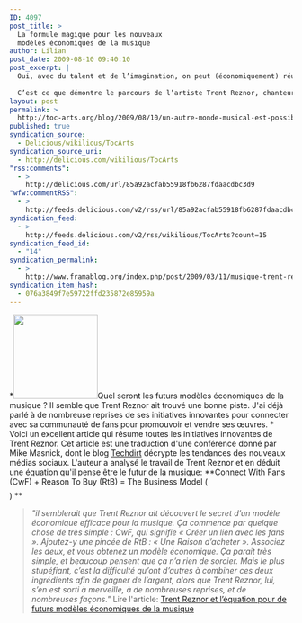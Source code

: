 ```yaml
---
ID: 4097
post_title: >
  La formule magique pour les nouveaux
  modèles économiques de la musique
author: Lilian
post_date: 2009-08-10 09:40:10
post_excerpt: |
  Oui, avec du talent et de l’imagination, on peut (économiquement) réussir dans la musique en dehors des circuits traditionnels (comprendre avant tout les Majors du disque) en utilisant à plein les extraordinaires potentialités d’Internet pour se mettre directement en relation avec son public.
  
  C’est ce que démontre le parcours de l’artiste Trent Reznor, chanteur des Nine Inch Nails, brillamment analysé ici par Mike Masnick, dont le blog décrypte les tendances des nouveaux médias sociaux.
layout: post
permalink: >
  http://toc-arts.org/blog/2009/08/10/un-autre-monde-musical-est-possible-nous-dit-trent-reznor-framablog/
published: true
syndication_source:
  - Delicious/wikilious/TocArts
syndication_source_uri:
  - http://delicious.com/wikilious/TocArts
"rss:comments":
  - >
    http://delicious.com/url/85a92acfab55918fb6287fdaacdbc3d9
"wfw:commentRSS":
  - >
    http://feeds.delicious.com/v2/rss/url/85a92acfab55918fb6287fdaacdbc3d9
syndication_feed:
  - >
    http://feeds.delicious.com/v2/rss/wikilious/TocArts?count=15
syndication_feed_id:
  - "14"
syndication_permalink:
  - >
    http://www.framablog.org/index.php/post/2009/03/11/musique-trent-reznor-exemple-de-nouveau-modele-economique
syndication_item_hash:
  - 076a3849f7e59722ffd235872e85959a
---
```

*<img class="alignleft size-thumbnail wp-image-9103" title="trent-reznor" src="http://toc-arts.org/blog/wp-content/uploads/2009/08/trent-reznor-150x150.jpeg" alt="" width="150" height="150" />Quel seront les futurs modèles économiques de la musique ? Il semble que Trent Reznor ait trouvé une bonne piste. J'ai déjà parlé à de nombreuse reprises de ses initiatives innovantes pour connecter avec sa communauté de fans pour promouvoir et vendre ses œuvres. * Voici un excellent article qui résume toutes les initiatives innovantes de Trent Reznor. Cet article est une traduction d'une conférence donné par Mike Masnick, dont le blog [Techdirt][1] décrypte les tendances des nouveaux médias sociaux. L'auteur a analysé le travail de Trent Reznor et en déduit une équation qu'il pense être le futur de la musique: **Connect With Fans (CwF) + Reason To Buy (RtB) = The Business Model ($$$$) ** 
> *"il semblerait que Trent Reznor ait découvert le secret d’un modèle économique efficace pour la musique. Ça commence par quelque chose de très simple : CwF, qui signifie « Créer un lien avec les fans ». Ajoutez-y une pincée de RtB : « Une Raison d’acheter ». Associez les deux, et vous obtenez un modèle économique. Ça parait très simple, et beaucoup pensent que ça n’a rien de sorcier. Mais le plus stupéfiant, c’est la difficulté qu’ont d’autres à combiner ces deux ingrédients afin de gagner de l’argent, alors que Trent Reznor, lui, s’en est sorti à merveille, à de nombreuses reprises, et de nombreuses façons."* Lire l'article: [Trent Reznor et l’équation pour de futurs modèles économiques de la musique][2]

 [1]: http://www.techdirt.com/ "musique 2.0"
 [2]: http://www.framablog.org/index.php/post/2009/03/11/musique-trent-reznor-exemple-de-nouveau-modele-economique "nouveaux modeles economique musique"